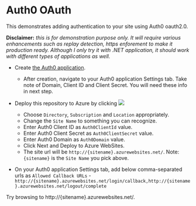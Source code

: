 Auth0 OAuth
================
This demonstrates adding authentication to your site using Auth0 oauth2.0.

<strong>Disclaimer:</strong> <i>this is for demonstration purpose only.  It will require various enhancements such as replay detection, https enforement to make it production ready.   Although I only try it with .NET application, it should work with different types of applications as well.</i>

  - Create [the Auth0 application](https://app.auth0.com/#/applications).  
    - After creation, navigate to your Auth0 application Settings tab.  Take note of Domain, Client ID and Client Secret.  You will need these info in next step.
    
  - Deploy this repository to Azure by clicking <a href="https://azuredeploy.net/" target="_blank"><img src="http://azuredeploy.net/deploybutton.png"/></a>
    - Choose `Directory`, `Subscription` and `Location` appropriately.
    - Change the `Site Name` to something you can recognize.  
    - Enter Auth0 Client ID as `Auth0ClientId` value.
    - Enter Auth0 Client Secret as `Auth0ClientSecret` value.
    - Enter Auth0 Domain as `Auth0Domain` value.
    - Click Next and Deploy to Azure WebSites.  
    - The site url will be `http://{sitename}.azurewebsites.net/`.  Note: `{sitename}` is the `Site Name` you pick above.
    
  -  On your Auth0 application Settings tab, add below comma-separated urls as `Allowed Callback URLs`
    - `http://{sitename}.azurewebsites.net/login/callback,http://{sitename}.azurewebsites.net/logout/complete`

Try browsing to http://{sitename}.azurewebsites.net/.
